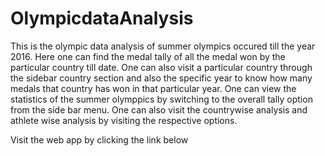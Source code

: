 # OlympicdataAnalysis
This is the olympic data analysis of summer olympics occured till the year 2016.
Here one can find the medal tally of all the medal won by the particular country till date.
One can also visit a particular country through the sidebar country section and also the specific year to know how many medals that country has won in that particular year.
One can view the statistics of the summer olymppics by switching to the overall tally option from the side bar menu.
One can also visit the countrywise analysis and athlete wise analysis by visiting the respective options.

Visit the web app by clicking the link below
